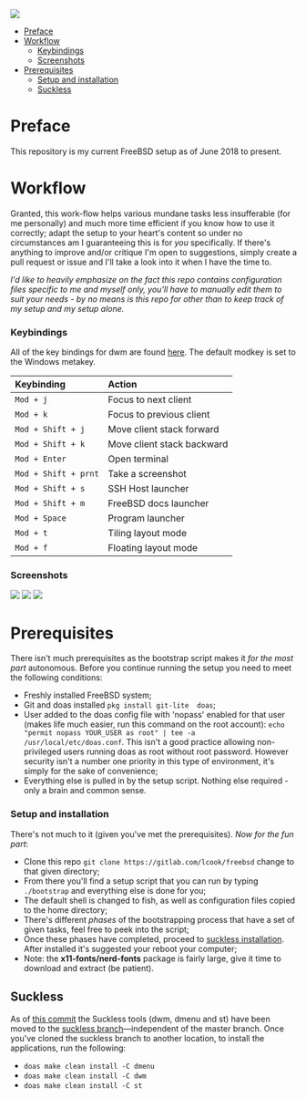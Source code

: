 ![](https://upload.wikimedia.org/wikipedia/en/thumb/d/df/Freebsd_logo.svg/500px-Freebsd_logo.svg.png) 

- [Preface](#preface)
- [Workflow](#workflow)
  - [Keybindings](#keybindings)
  - [Screenshots](#screenshots)
- [Prerequisites](#prerequisites)
  - [Setup and installation](#setup-and-installation)
  - [Suckless](#suckless)

# Preface

This repository is my current FreeBSD setup as of June 2018 to present.

# Workflow

Granted, this work-flow helps various mundane tasks less insufferable (for me personally) and much more time efficient if you know how to use it correctly; adapt the setup to your heart's content so under no circumstances am I guaranteeing this is for *you* specifically. If there's anything to improve and/or critique I'm open to suggestions, simply create a pull request or issue and I'll take a look into it when I have the time to.

*I'd like to heavily emphasize on the fact this repo contains configuration files specific to me and myself only, you'll have to manually edit them to suit your needs - by no means is this repo for other than to keep track of my setup and my setup alone.*

### Keybindings

All of the key bindings for dwm are found [here](https://gitlab.com/lcook/freebsd/blob/suckless/dwm/config.h). The default modkey is set to the Windows metakey.

| Keybinding | Action |
| :--- | :--- |
| `Mod + j` | Focus to next client
| `Mod + k` | Focus to previous client
| `Mod + Shift + j` | Move client stack forward
| `Mod + Shift + k` | Move client stack backward
| `Mod + Enter` | Open terminal
| `Mod + Shift + prnt` | Take a screenshot
| `Mod + Shift + s` | SSH Host launcher
| `Mod + Shift + m` | FreeBSD docs launcher
| `Mod + Space` | Program launcher
| `Mod + t` | Tiling layout mode
| `Mod + f` | Floating layout mode

### Screenshots

![](https://depot.wired.sh/setup/zen-1.png)
![](https://depot.wired.sh/setup/zen-2.png)
![](https://depot.wired.sh/setup/zen-3.png)

# Prerequisites

There isn't much prerequisites as the bootstrap script makes it *for the most part* autonomous. Before you continue running the setup you need to meet the following conditions:
- Freshly installed FreeBSD system;
- Git and doas installed ``pkg install git-lite  doas``;
- User added to the doas config file with 'nopass' enabled for that user (makes life much easier, run this command on the root account): ``echo "permit nopass YOUR_USER as root" | tee -a /usr/local/etc/doas.conf``. This isn't a good practice allowing non-privileged users running doas as root without root password. However security isn't a number one priority in this type of environment, it's simply for the sake of convenience;
- Everything else is pulled in by the setup script. Nothing else required - only a brain and common sense.

### Setup and installation

There's not much to it (given you've met the prerequisites). *Now for the fun part*:
- Clone this repo ``git clone https://gitlab.com/lcook/freebsd`` change to that given directory;
- From there you'll find a setup script that you can run by typing ``./bootstrap`` and everything else is done for you;
- The default shell is changed to fish, as well as configuration files copied to the home directory;
- There's different *phases* of the bootstrapping process that have a set of given tasks, feel free to peek into the script;
- Once these phases have completed, proceed to [suckless installation](#suckless). After installed it's suggested your reboot your computer;
- Note: the **x11-fonts/nerd-fonts** package is fairly large, give it time to download and extract (be patient).

## Suckless

As of [this commit](https://gitlab.com/lcook/freebsd/commit/cf36358c370a0ed05339924ea83afad848021890) the Suckless tools (dwm, dmenu and st) have been moved to the [suckless branch](https://gitlab.com/lcook/freebsd/tree/suckless)—independent of the master branch. Once you've cloned the suckless branch to another location, to install the applications, run the following:

- ``doas make clean install -C dmenu``
- ``doas make clean install -C dwm``
- ``doas make clean install -C st``
